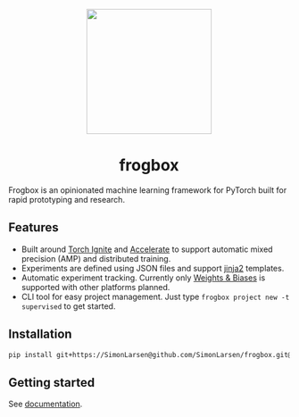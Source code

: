 <p align="center">
    <img src="https://simonlarsen.github.io/frogbox/logo.png" width="224">
</p>
<h1 align="center">
    frogbox
</h1>

Frogbox is an opinionated machine learning framework for PyTorch built for rapid prototyping and research.

## Features

* Built around [Torch Ignite](https://pytorch-ignite.ai) and [Accelerate](https://huggingface.co/docs/accelerate/index) to support automatic mixed precision (AMP) and distributed training.
* Experiments are defined using JSON files and support [jinja2](https://jinja.palletsprojects.com) templates.
* Automatic experiment tracking. Currently only [Weights & Biases](https://wandb.ai/) is supported with other platforms planned.
* CLI tool for easy project management. Just type `frogbox project new -t supervised` to get started.

## Installation

```sh
pip install git+https://SimonLarsen@github.com/SimonLarsen/frogbox.git@v0.3.3
```

## Getting started

See [documentation](https://simonlarsen.github.io/frogbox).
